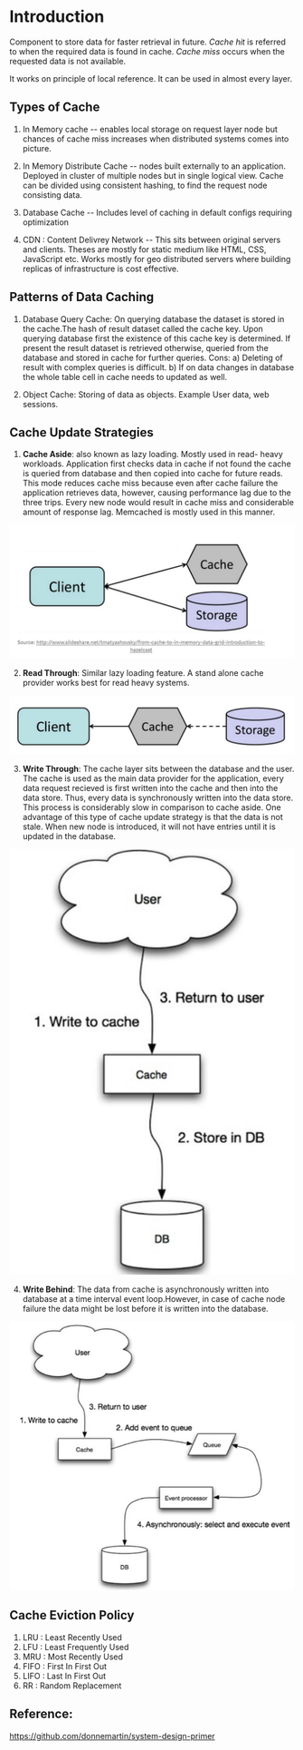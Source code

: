# Introduction #
Component to store data for faster retrieval in future.
*Cache hit* is referred to when the required data is found in cache.
*Cache miss* occurs when the requested data is not available.

It works on principle of local reference. It can be used in almost every layer.

## Types of Cache ##

1. In Memory cache -- enables local storage on request layer node but chances of cache miss increases when distributed systems comes into picture.

2. In Memory Distribute Cache -- nodes built externally to an application. Deployed in cluster of multiple nodes but in single logical view. Cache can be divided using consistent hashing, to find the request node consisting data.

3. Database Cache -- Includes level of caching in default configs requiring optimization

4. CDN : Content Delivrey Network -- This sits between original servers and clients. Theses are mostly for static medium like HTML, CSS, JavaScript etc. Works mostly for geo distributed servers where building replicas of infrastructure is cost effective.

## Patterns of Data Caching ##

1. Database Query Cache: On querying database the dataset is stored in the cache.The hash of result dataset called the cache key. Upon querying database first the existence of this cache key is determined. If present the result dataset is retrieved otherwise, queried from the database and stored in cache for further queries.
Cons:
a) Deleting of result with complex queries is difficult.
b) If on data changes in database the whole table cell in cache needs to updated as well.

2. Object Cache: Storing of data as objects. Example User data, web sessions.

## Cache Update Strategies ##

1. **Cache Aside**: also known as lazy loading. Mostly used in read- heavy workloads. Application first checks data in cache if not found the cache is queried from database and then copied into cache for future reads.
This mode reduces cache miss because even after cache failure the application retrieves data, however, causing performance lag due to the three trips. Every new node would result in cache miss and considerable amount of response lag.
Memcached is mostly used in this manner.

![CacheAside](/SystemDesign/images/cache1.JPG)

2. **Read Through**: Similar lazy loading feature. A stand alone cache provider works best for read heavy systems. 

![ReadThrough](/SystemDesign/images/cache2.JPG)

3. **Write Through**: The cache layer sits between the database and the user. The cache is used as the main data provider for the application, every data request recieved is first written into the cache and then into the data store. Thus, every data is synchronously written into the data store. This process is considerably slow in comparison to cache aside. One advantage of this type of cache update strategy is that the data is not stale. 
When new node is introduced, it will not  have entries until it is updated in the database.

![WriteThrough](/SystemDesign/images/cache3.JPG)


4. **Write Behind**: The data from cache is asynchronously written into database at a time interval event loop.However, in case of cache node failure the data might be lost before it is written into the database.

![WriteBehind](/SystemDesign/images/cache4.JPG)


## Cache Eviction Policy ##

1. LRU : Least Recently Used
2. LFU : Least Frequently Used 
3. MRU : Most Recently Used 
4. FIFO : First In First Out
5. LIFO : Last In First Out
6. RR : Random Replacement

## Reference: ##
https://github.com/donnemartin/system-design-primer